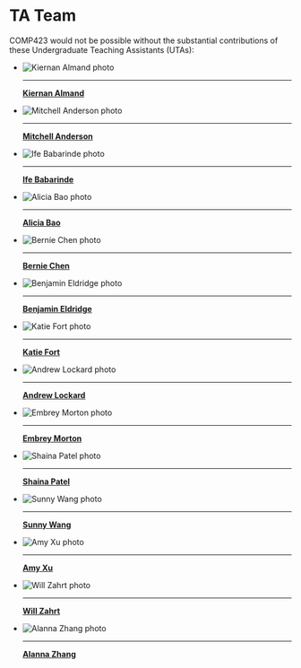 # TA Team

COMP423 would not be possible without the substantial contributions of these Undergraduate Teaching Assistants (UTAs):

<div id="TA-team" class="grid cards" markdown>

-   ![Kiernan Almand photo](../people/profile_photos/cn_tower.jpeg)

    ---

    [__Kiernan Almand__](../people/bios/onyen_about.md)

-   ![Mitchell Anderson photo](../people/profile_photos/cn_tower.jpeg)

    ---

    [__Mitchell Anderson__](../people/bios/onyen_about.md)

-   ![Ife Babarinde photo](../people/profile_photos/cn_tower.jpeg)

    ---

    [__Ife Babarinde__](../people/bios/onyen_about.md)

-   ![Alicia Bao photo](../people/profile_photos/cn_tower.jpeg)

    ---

    [__Alicia Bao__](../people/bios/onyen_about.md)

-   ![Bernie Chen photo](../people/profile_photos/cn_tower.jpeg)

    ---

    [__Bernie Chen__](../people/bios/onyen_about.md)

-   ![Benjamin Eldridge photo](../people/profile_photos/cn_tower.jpeg)

    ---

    [__Benjamin Eldridge__](../people/bios/onyen_about.md)

-   ![Katie Fort photo](../people/profile_photos/cn_tower.jpeg)

    ---

    [__Katie Fort__](../people/bios/onyen_about.md)

-   ![Andrew Lockard photo](../people/profile_photos/cn_tower.jpeg)

    ---

    [__Andrew Lockard__](../people/bios/onyen_about.md)

-   ![Embrey Morton photo](../people/profile_photos/cn_tower.jpeg)

    ---

    [__Embrey Morton__](../people/bios/onyen_about.md)

-   ![Shaina Patel photo](../people/profile_photos/cn_tower.jpeg)

    ---

    [__Shaina Patel__](../people/bios/onyen_about.md)

-   ![Sunny Wang photo](../people/profile_photos/cn_tower.jpeg)

    ---

    [__Sunny Wang__](../people/bios/onyen_about.md)

-   ![Amy Xu photo](../people/profile_photos/cn_tower.jpeg)

    ---

    [__Amy Xu__](../people/bios/onyen_about.md)

-   ![Will Zahrt photo](../people/profile_photos/cn_tower.jpeg)

    ---

    [__Will Zahrt__](../people/bios/onyen_about.md)

-   ![Alanna Zhang photo](../people/profile_photos/alanna26.JPEG)  

    ---  
    
    [__Alanna Zhang__](../people/bios/alanna26_about.md)
   

</div>